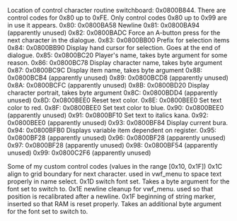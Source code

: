 Location of control character routine switchboard: 0x0800B844.
There are control codes for 0x80 up to 0xFE. Only control codes 0x80 up to 0x99
are in use it appears.
0x80: 0x0800BA58 Newline
0x81: 0x0800BA94 (apparently unused)
0x82: 0x0800BADC Force an A-button press for the next character in the dialogue.
0x83: 0x0800BB00 Prefix for selection items
0x84: 0x0800BB90 Display hand cursor for selection. Goes at the end of dialogue.
0x85: 0x0800BC20 Player's name, takes byte argument for some reason.
0x86: 0x0800BC78 Display character name, takes byte argument
0x87: 0x0800BC9C Display item name, takes byte argument
0x88: 0x0800BCB4 (apparently unused)
0x89: 0x0800BCD8 (apparently unused)
0x8A: 0x0800BCFC (apparently unused)
0x8B: 0x0800BD20 Display character portrait, takes byte argument
0x8C: 0x0800BDD4 (apparently unused)
0x8D: 0x0800BEE0 Reset text color.
0x8E: 0x0800BEE0 Set text color to red.
0x8F: 0x0800BEE0 Set text color to blue.
0x90: 0x0800BEE0 (apparently unused)
0x91: 0x0800BF10 Set text to italics kana.
0x92: 0x0800BEE0 (apparently unused)
0x93: 0x0800BF84 Display current bura.
0x94: 0x0800BFB0 Displays variable item dependent on register.
0x95: 0x0800BF28 (apparently unused)
0x96: 0x0800BF28 (apparently unused)
0x97: 0x0800BF28 (apparently unused)
0x98: 0x0800BF54 (apparently unused)
0x99: 0x0800C2F6 (apparently unused)

Some of my custom control codes (values in the range [0x10, 0x1F])
0x1C align to grid boundary for next character. used in vwf_menu to space text
     properly in name select.
0x1D switch font set. Takes a byte argument for the font set to switch to.
0x1E newline cleanup for vwf_menu. used so that position is recalibrated after a
     newline.
0x1F beginning of string marker, inserted so that RAM is reset properly. Takes
     an additional byte argument for the font set to switch to.
